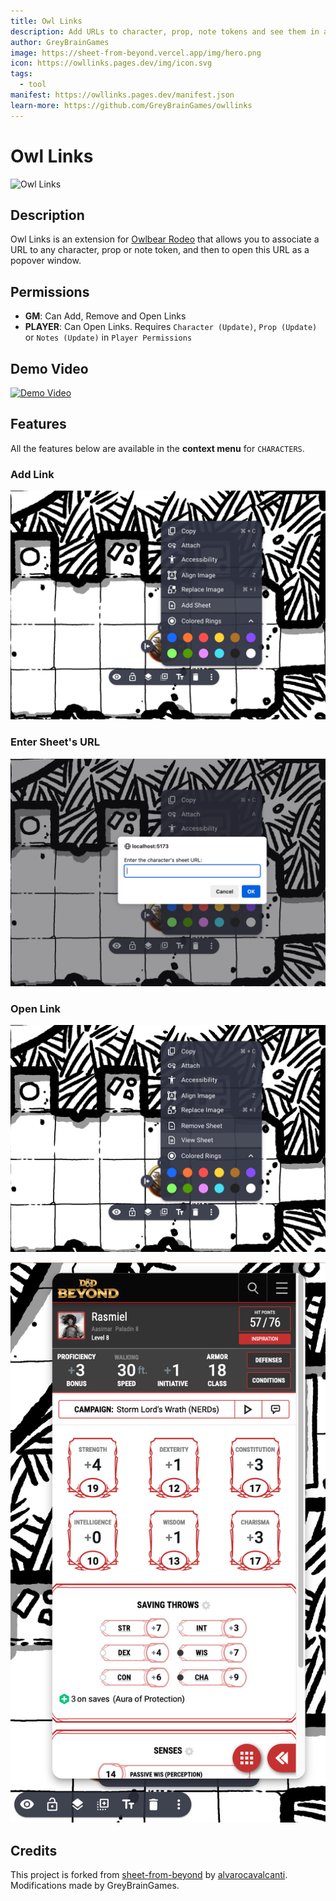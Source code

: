 ```yaml
---
title: Owl Links
description: Add URLs to character, prop, note tokens and see them in a popup.
author: GreyBrainGames
image: https://sheet-from-beyond.vercel.app/img/hero.png
icon: https://owllinks.pages.dev/img/icon.svg
tags:
  - tool
manifest: https://owllinks.pages.dev/manifest.json
learn-more: https://github.com/GreyBrainGames/owllinks
---
```


# Owl Links

![Owl Links](https://github.com/alvarocavalcanti/sheet-from-beyond/raw/main/public/img/hero.png)

## Description

Owl Links is an extension for [Owlbear Rodeo](https://owlbear.rodeo) that allows you to associate a URL to any character, prop or note token, and then to open this URL as a popover window.

## Permissions

- **GM**: Can Add, Remove and Open Links
- **PLAYER**: Can Open Links. Requires `Character (Update)`, `Prop (Update)` or `Notes (Update)` in `Player Permissions`

## Demo Video

[![Demo Video](https://img.youtube.com/vi/CS4NznM0qBs/0.jpg)](https://www.youtube.com/embed/-R5FF9-CJ2k?si=wYHj48HS75AbbEE0)

## Features

All the features below are available in the **context menu** for `CHARACTERS`.

### Add Link

![Add Sheet](public/img/ss_add_sheet.png)

### Enter Sheet's URL

![Enter URL](public/img/ss_enter_url.png)

### Open Link

![View Sheet](public/img/ss_view_sheet.png)

![Sheet Popover](public/img/ss_sheet_popover.png)

## Credits

This project is forked from [sheet-from-beyond](https://github.com/alvarocavalcanti/sheet-from-beyond) by [alvarocavalcanti](https://github.com/alvarocavalcanti).  
Modifications made by GreyBrainGames.
